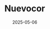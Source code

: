 ---  
layout: startup_page  
title: "Nuevocor"  
id: "nuevocor.com"  
permalink: "/nuevocornuevocor.com05062025/"  
website: "https://www.nuevocor.com/"  
funding_round: "Series B"  
funding_amount: "$45M"  
investors: "Kurma Partners, Angelini Ventures, EDBI, ClavystBio, Boehringer Ingelheim Venture Fund, Highlight Capital, SEEDS Capital"  
about: "Nuevocor is an IND-stage biotechnology company developing novel therapies for genetic cardiomyopathies driven by aberrant mechanobiology. Their proprietary PrOSIATM platform aims to address the root cause of disease across multiple cardiomyopathies, specifically focusing on LMNA-related dilated cardiomyopathy (LMNA DCM). The company's lead candidate, NVC-001, is a first-in-class, AAV-based gene therapy currently in Phase 1/2 clinical trials."  
markets: "Biotech, Gene Therapy, Healthcare"  
hq: "Singapore, Singapore"  
founded_year: "2020"  
linkedin: "https://www.linkedin.com/company/nuevocor"  
twitter: ""  
instagram: ""  
facebook: ""  
crunchbase: "https://www.crunchbase.com/organization/nuevocor"  
pitchbook: "https://pitchbook.com/profiles/company/468003-43"  

date_display: "06-May-2025"  
date: "2025-05-06"

# SEO Optimization  
meta_title: "Nuevocor - Series B Funding ($45M)"  
meta_description: "Nuevocor, Nuevocor is an IND-stage biotechnology company developing novel therapies for genetic cardiomyopathies driven by aberrant mechanobiology. Their propri..."  
meta_keywords: "Nuevocor, Biotech, Gene Therapy, Healthcare, Series B funding"  
canonical_url: "https://startup.projectstartups.com/nuevocornuevocor.com05062025/"  
---